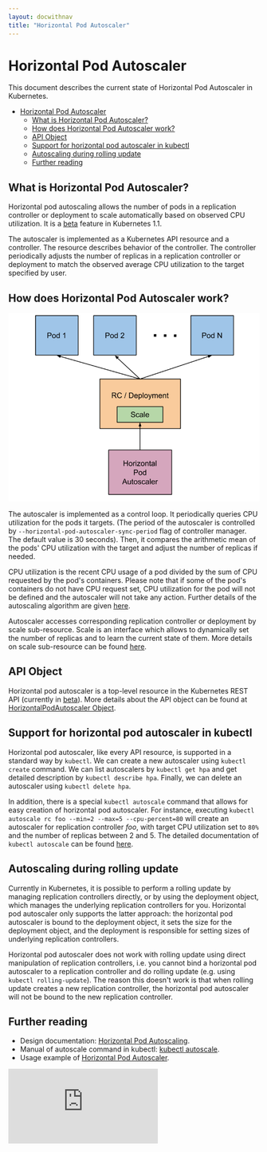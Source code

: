 ```yaml
---
layout: docwithnav
title: "Horizontal Pod Autoscaler"
---
```

<!-- BEGIN MUNGE: UNVERSIONED_WARNING -->


<!-- END MUNGE: UNVERSIONED_WARNING -->

# Horizontal Pod Autoscaler

This document describes the current state of Horizontal Pod Autoscaler in Kubernetes.

<!-- BEGIN MUNGE: GENERATED_TOC -->

- [Horizontal Pod Autoscaler](#horizontal-pod-autoscaler)
  - [What is Horizontal Pod Autoscaler?](#what-is-horizontal-pod-autoscaler)
  - [How does Horizontal Pod Autoscaler work?](#how-does-horizontal-pod-autoscaler-work)
  - [API Object](#api-object)
  - [Support for horizontal pod autoscaler in kubectl](#support-for-horizontal-pod-autoscaler-in-kubectl)
  - [Autoscaling during rolling update](#autoscaling-during-rolling-update)
  - [Further reading](#further-reading)

<!-- END MUNGE: GENERATED_TOC -->


## What is Horizontal Pod Autoscaler?

Horizontal pod autoscaling allows the number of pods in a replication controller or deployment
to scale automatically based on observed CPU utilization.
It is a [beta](../api.html#api-versioning) feature in Kubernetes 1.1.

The autoscaler is implemented as a Kubernetes API resource and a controller.
The resource describes behavior of the controller.
The controller periodically adjusts the number of replicas in a replication controller or deployment
to match the observed average CPU utilization to the target specified by user.


## How does Horizontal Pod Autoscaler work?

![Horizontal Pod Autoscaler diagram](horizontal-pod-autoscaler.png)

The autoscaler is implemented as a control loop.
It periodically queries CPU utilization for the pods it targets.
(The period of the autoscaler is controlled by `--horizontal-pod-autoscaler-sync-period` flag of controller manager.
The default value is 30 seconds).
Then, it compares the arithmetic mean of the pods' CPU utilization with the target and adjust the number of replicas if needed.

CPU utilization is the recent CPU usage of a pod divided by the sum of CPU requested by the pod's containers.
Please note that if some of the pod's containers do not have CPU request set,
CPU utilization for the pod will not be defined and the autoscaler will not take any action.
Further details of the autoscaling algorithm are given [here](../design/horizontal-pod-autoscaler.html#autoscaling-algorithm).

Autoscaler accesses corresponding replication controller or deployment by scale sub-resource.
Scale is an interface which allows to dynamically set the number of replicas and to learn the current state of them.
More details on scale sub-resource can be found [here](../design/horizontal-pod-autoscaler.html#scale-subresource).


## API Object

Horizontal pod autoscaler is a top-level resource in the Kubernetes REST API (currently in [beta](../api.html#api-versioning)).
More details about the API object can be found at
[HorizontalPodAutoscaler Object](../design/horizontal-pod-autoscaler.html#horizontalpodautoscaler-object).

## Support for horizontal pod autoscaler in kubectl

Horizontal pod autoscaler, like every API resource, is supported in a standard way by `kubectl`.
We can create a new autoscaler using `kubectl create` command.
We can list autoscalers by `kubectl get hpa` and get detailed description by `kubectl describe hpa`.
Finally, we can delete an autoscaler using `kubectl delete hpa`.

In addition, there is a special `kubectl autoscale` command that allows for easy creation of horizontal pod autoscaler.
For instance, executing `kubectl autoscale rc foo --min=2 --max=5 --cpu-percent=80`
will create an autoscaler for replication controller *foo*, with target CPU utilization set to `80%`
and the number of replicas between 2 and 5.
The detailed documentation of `kubectl autoscale` can be found [here](kubectl/kubectl_autoscale.html).


## Autoscaling during rolling update

Currently in Kubernetes, it is possible to perform a rolling update by managing replication controllers directly,
or by using the deployment object, which manages the underlying replication controllers for you.
Horizontal pod autoscaler only supports the latter approach: the horizontal pod autoscaler is bound to the deployment object,
it sets the size for the deployment object, and the deployment is responsible for setting sizes of underlying replication controllers.

Horizontal pod autoscaler does not work with rolling update using direct manipulation of replication controllers,
i.e. you cannot bind a horizontal pod autoscaler to a replication controller and do rolling update (e.g. using `kubectl rolling-update`).
The reason this doesn't work is that when rolling update creates a new replication controller,
the horizontal pod autoscaler will not be bound to the new replication controller.


## Further reading

* Design documentation: [Horizontal Pod Autoscaling](../design/horizontal-pod-autoscaler.html).
* Manual of autoscale command in kubectl: [kubectl autoscale](kubectl/kubectl_autoscale.html).
* Usage example of [Horizontal Pod Autoscaler](horizontal-pod-autoscaling/README.html).






<!-- BEGIN MUNGE: IS_VERSIONED -->
<!-- TAG IS_VERSIONED -->
<!-- END MUNGE: IS_VERSIONED -->


<!-- BEGIN MUNGE: GENERATED_ANALYTICS -->
[![Analytics](https://kubernetes-site.appspot.com/UA-36037335-10/GitHub/docs/user-guide/horizontal-pod-autoscaler.md?pixel)]()
<!-- END MUNGE: GENERATED_ANALYTICS -->

